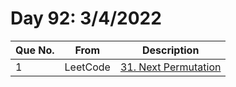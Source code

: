 # Day 92: 3/4/2022

| Que No. | From | Description |
| --- | --- | --- |
| 1 | LeetCode | [31. Next Permutation](https://leetcode.com/problems/next-permutation/) |
